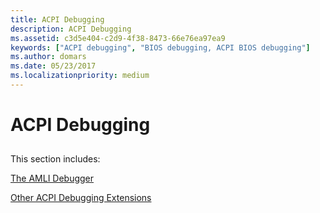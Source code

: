 ```yaml
---
title: ACPI Debugging
description: ACPI Debugging
ms.assetid: c3d5e404-c2d9-4f38-8473-66e76ea97ea9
keywords: ["ACPI debugging", "BIOS debugging, ACPI BIOS debugging"]
ms.author: domars
ms.date: 05/23/2017
ms.localizationpriority: medium
---
```


# ACPI Debugging


## <span id="ddk_acpi_debugging_dbg"></span><span id="DDK_ACPI_DEBUGGING_DBG"></span>


This section includes:

[The AMLI Debugger](the-amli-debugger.md)

[Other ACPI Debugging Extensions](other-acpi-debugging-extensions.md)

 

 





